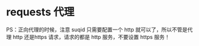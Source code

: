 # requests 代理
PS：正向代理的时候，注意 suqid 只需要配置一个 http 就可以了，所以不管是代理 http 还是https 请求，请求的都是 http 服务，不要设置 https 服务！
